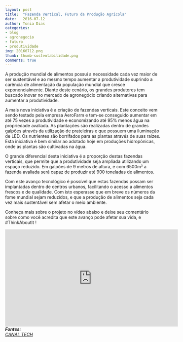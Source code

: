 ```yaml
---
layout: post
title:  "Fazenda Vertical, Futuro da Produção Agrícola"
date:   2016-07-12
author: Tonia Dias
categories: 
- blog
- agronegocio
- futuro
- produtividade
img: 20160712.png
thumb: thumb-sustentabilidade.png
comments: true
---
```


A produção mundial de alimentos possui a necessidade cada vez maior de ser sustentável e ao mesmo tempo aumentar a produtividade suprindo a carência de alimentação da população mundial que cresce exponencialmente. Diante deste cenário, os grandes produtores tem buscado inovar no mercado de agronegócio criando alternativas para aumentar a produtividade.<!--more-->

A mais nova iniciativa é a criação de fazendas verticais. Este conceito vem sendo testado pela empresa AeroFarm e tem-se conseguido aumentar em até 75 vezes a produtividade e economizando até 95% menos água na propriedade avaliada. As plantações são realizadas dentro de grandes galpões através da utilização de prateleiras e que possuem uma iluminação de LED. Os nutrientes são borrifados para as plantas através de suas raizes. Esta iniciativa é bem similar ao adotado hoje em produções hidropônicas, onde as plantas são cultivadas na água.

O grande diferencial desta iniciativa é a proporção destas fazendas verticais, que permite que a produtividade seja ampliada utilizando um espaço reduzido. Em galpões de 9 metros de altura, e com 6500m² a fazenda avaliada será capaz de produzir até 900 toneladas de alimentos.

Com este avanço tecnológico é possível que estas fazendas possam ser implantadas dentro de centros urbanos, facilitando o acesso a alimentos frescos e de qualidade. Com isto esperasse que em breve os números da fome mundial sejam reduzidos, e que a produção de alimentos seja cada vez mais sustentável sem afetar o meio ambiente. 

Conheça mais sobre o projeto no vídeo abaixo e deixe seu comentário sobre como você acredita que este avanço pode afetar sua vida, e #ThinkAboutIt !

<iframe width="560" height="315" src="https://www.youtube.com/embed/-_tvJtUHnmU" frameborder="0" allowfullscreen></iframe>

<i>
	<b>Fontes: </b><br/>
	<a href="http://canaltech.com.br/noticia/curiosidades/fazenda-vertical-promete-producao-75-vezes-maior-do-que-uma-tradicional-72331/">CANAL TECH</a><br/>
</i>